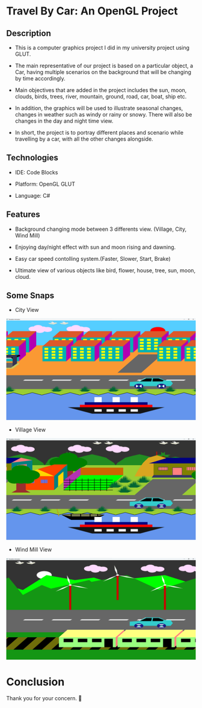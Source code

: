 # Travel By Car: An OpenGL Project

## Description

- This is a computer graphics project I did in my university project using GLUT.  

- The main representative of our project is based on a particular object, a Car, having multiple scenarios on the background that will be changing by time accordingly.  

- Main objectives that are added in the project includes the sun, moon, clouds, birds, trees, river, mountain, ground, road, car, boat, ship etc.  

- In addition, the graphics will be used to illustrate seasonal changes, changes in weather such as windy or rainy or snowy. There will also be changes in the day and night time view.  

- In short, the project is to portray different places and scenario while travelling by a car, with all the other changes alongside.

## Technologies

- IDE: Code Blocks

- Platform: OpenGL GLUT

- Language: C# 

## Features

- Background changing mode between 3 differents view. (Village, City, Wind Mill)

- Enjoying day/night effect with sun and moon rising and dawning.

- Easy car speed contolling system.(Faster, Slower, Start, Brake) 

- Ultimate view of various objects like bird, flower, house, tree, sun, moon, cloud.

## Some Snaps

- City View

![City View.png](Snaps/City%20View.png)

- Village View

![Village View.png](Snaps/Village%20View.png)

- Wind Mill View

![Windmill View.png](Snaps/Windmill%20View.png)

# Conclusion

Thank you for your concern. 🦐
